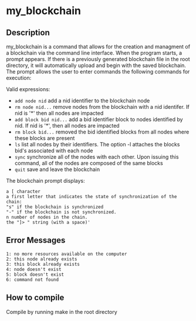 # my_blockchain

## Description

my_blockchain is a command that allows for the creation and managment of a blockchain via the command line interface. When the program starts, a prompt appears. If there is a previously generated blockchain file in the root directory, it will automatically upload and begin with the saved blockchain. The prompt allows the user to enter commands the following commands for execution: 



Valid expressions:
- ```add node nid``` add a nid identifier to the blockchain node
- ```rm node nid...``` remove nodes from the blockchain with a nid identifer. If nid is '*' then all nodes are impacted
- ```add block bid nid...``` add a bid identifier block to nodes identified by nid. If nid is '*', then all nodes are impacted
- ```rm block bid...``` removed the bid identified blocks from all nodes where these blocks are present
- ```ls``` list all nodes by their identifiers. The option -l attaches the blocks bid's associated with each node
- ```sync``` synchronize all of the nodes with each other. Upon issuing this command, all of the nodes are composed of the same blocks
- ```quit``` save and leave the blockchain

The blockchain prompt displays:
```
a [ character
a first letter that indicates the state of synchronization of the chain:
"s" if the blockchain is synchronized
"-" if the blockchain is not synchronized.
n number of nodes in the chain.
the "]> " string (with a space)'
```

## Error Messages
```
1: no more resources available on the computer
2: this node already exists
3: this block already exists
4: node doesn't exist
5: block doesn't exist
6: command not found
```

## How to compile

Compile by running make in the root directory
